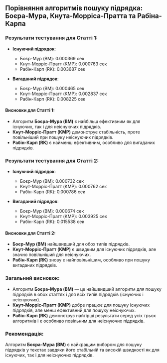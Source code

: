 ## Порівняння алгоритмів пошуку підрядка: Боєра-Мура, Кнута-Морріса-Пратта та Рабіна-Карпа

### Результати тестування для Статті 1:
- **Існуючий підрядок**:
  - Боєр-Мур (BM): 0.000369 сек
  - Кнут-Морріс-Пратт (KMP): 0.000763 сек
  - Рабін-Карп (RK): 0.003687 сек

- **Вигаданий підрядок**:
  - Боєр-Мур (BM): 0.000465 сек
  - Кнут-Морріс-Пратт (KMP): 0.002837 сек
  - Рабін-Карп (RK): 0.008225 сек

#### Висновки для Статті 1:
- Алгоритм **Боєра-Мура (BM)** є найбільш ефективним як для існуючих, так і для неіснуючих підрядків.
- **Кнут-Морріс-Пратт (KMP)** демонструє стабільність, проте повільніший при пошуку неіснуючих підрядків.
- **Рабін-Карп (RK)** є найменш ефективним, особливо для вигаданих підрядків.

### Результати тестування для Статті 2:
- **Існуючий підрядок**:
  - Боєр-Мур (BM): 0.000732 сек
  - Кнут-Морріс-Пратт (KMP): 0.000762 сек
  - Рабін-Карп (RK): 0.000786 сек

- **Вигаданий підрядок**:
  - Боєр-Мур (BM): 0.000674 сек
  - Кнут-Морріс-Пратт (KMP): 0.003925 сек
  - Рабін-Карп (RK): 0.015538 сек

#### Висновки для Статті 2:
- **Боєр-Мур (BM)** найшвидший для обох типів підрядків.
- **Кнут-Морріс-Пратт (KMP)** є швидким для існуючих підрядків, але значно повільніший для неіснуючих.
- **Рабін-Карп (RK)** знову є найповільнішим, особливо при пошуку вигаданих підрядків.

### Загальний висновок:
- Алгоритм **Боєра-Мура (BM)** — це найшвидший алгоритм для пошуку підрядків в обох статтях і для всіх типів підрядків (існуючих і неіснуючих).
- **Кнут-Морріс-Пратт (KMP)** добре працює для пошуку існуючих підрядків, але менш ефективний для пошуку неіснуючих.
- **Рабін-Карп (RK)** демонструє найгірші результати серед усіх трьох алгоритмів і є особливо повільним для неіснуючих підрядків.

### Рекомендація:
Алгоритм **Боєра-Мура (BM)** є найкращим вибором для пошуку підрядків у текстах завдяки його стабільній та високій швидкості як для існуючих, так і для неіснуючих підрядків.
